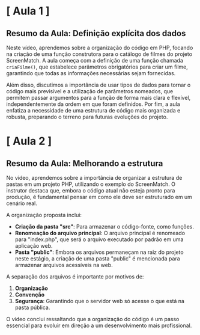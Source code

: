 # [ Aula 1 ]
## Resumo da Aula: Definição explícita dos dados

Neste vídeo, aprendemos sobre a organização do código em PHP, focando na criação de uma função construtora para o catálogo de filmes do projeto ScreenMatch. A aula começa com a definição de uma função chamada `criaFilme()`, que estabelece parâmetros obrigatórios para criar um filme, garantindo que todas as informações necessárias sejam fornecidas.

Além disso, discutimos a importância de usar tipos de dados para tornar o código mais previsível e a utilização de parâmetros nomeados, que permitem passar argumentos para a função de forma mais clara e flexível, independentemente da ordem em que foram definidos. Por fim, a aula enfatiza a necessidade de uma estrutura de código mais organizada e robusta, preparando o terreno para futuras evoluções do projeto.
<br>

# [ Aula 2 ]
## Resumo da Aula: Melhorando a estrutura

No vídeo, aprendemos sobre a importância de organizar a estrutura de pastas em um projeto PHP, utilizando o exemplo do ScreenMatch. O instrutor destaca que, embora o código atual não esteja pronto para produção, é fundamental pensar em como ele deve ser estruturado em um cenário real.

A organização proposta inclui:

- **Criação da pasta "src"**: Para armazenar o código-fonte, como funções.
- **Renomeação do arquivo principal**: O arquivo principal é renomeado para "index.php", que será o arquivo executado por padrão em uma aplicação web.
- **Pasta "public"**: Embora os arquivos permaneçam na raiz do projeto neste estágio, a criação de uma pasta "public" é mencionada para armazenar arquivos acessíveis na web.

A separação dos arquivos é importante por motivos de:

1. **Organização**
2. **Convenção**
3. **Segurança**: Garantindo que o servidor web só acesse o que está na pasta pública.

O vídeo conclui ressaltando que a organização do código é um passo essencial para evoluir em direção a um desenvolvimento mais profissional.
<br>